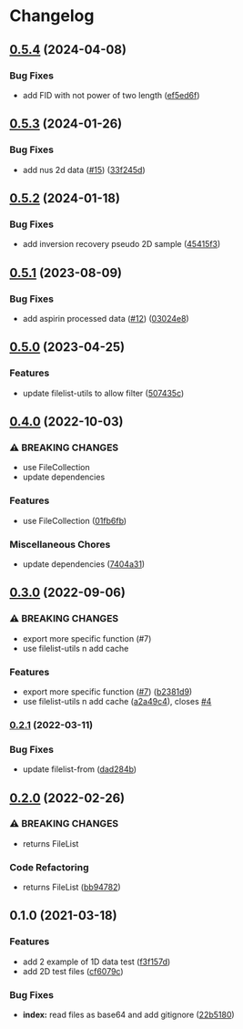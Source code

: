 # Changelog

## [0.5.4](https://github.com/cheminfo/bruker-data-test/compare/v0.5.3...v0.5.4) (2024-04-08)


### Bug Fixes

* add FID with not power of two length ([ef5ed6f](https://github.com/cheminfo/bruker-data-test/commit/ef5ed6f3df44bc37b9f4c14eedf7b12acdeca431))

## [0.5.3](https://github.com/cheminfo/bruker-data-test/compare/v0.5.2...v0.5.3) (2024-01-26)


### Bug Fixes

* add nus 2d data ([#15](https://github.com/cheminfo/bruker-data-test/issues/15)) ([33f245d](https://github.com/cheminfo/bruker-data-test/commit/33f245d1fb9fb10cbf1083cb16d7d0c813f3d8d9))

## [0.5.2](https://github.com/cheminfo/bruker-data-test/compare/v0.5.1...v0.5.2) (2024-01-18)


### Bug Fixes

* add inversion recovery pseudo 2D sample ([45415f3](https://github.com/cheminfo/bruker-data-test/commit/45415f3fdd8d7af7fc350675e7413c5875cc954a))

## [0.5.1](https://github.com/cheminfo/bruker-data-test/compare/v0.5.0...v0.5.1) (2023-08-09)


### Bug Fixes

* add aspirin processed data ([#12](https://github.com/cheminfo/bruker-data-test/issues/12)) ([03024e8](https://github.com/cheminfo/bruker-data-test/commit/03024e8efad8531087a8ae77d3704171152881b6))

## [0.5.0](https://github.com/cheminfo/bruker-data-test/compare/v0.4.0...v0.5.0) (2023-04-25)


### Features

* update filelist-utils to allow filter ([507435c](https://github.com/cheminfo/bruker-data-test/commit/507435c9b9f09d9bd7174bdc344d1d7baaadc813))

## [0.4.0](https://www.github.com/cheminfo/bruker-data-test/compare/v0.3.0...v0.4.0) (2022-10-03)


### ⚠ BREAKING CHANGES

* use FileCollection
* update dependencies

### Features

* use FileCollection ([01fb6fb](https://www.github.com/cheminfo/bruker-data-test/commit/01fb6fb0651d8b326b8024f8329c62187969fc6a))


### Miscellaneous Chores

* update dependencies ([7404a31](https://www.github.com/cheminfo/bruker-data-test/commit/7404a317fcb3a1ecd335c0c3915d5cd3ff3fbd5b))

## [0.3.0](https://www.github.com/cheminfo/bruker-data-test/compare/v0.2.1...v0.3.0) (2022-09-06)


### ⚠ BREAKING CHANGES

* export more specific function (#7)
* use filelist-utils n add cache

### Features

* export more specific function ([#7](https://www.github.com/cheminfo/bruker-data-test/issues/7)) ([b2381d9](https://www.github.com/cheminfo/bruker-data-test/commit/b2381d92ab473bbff84cea6046022df39d7c6928))
* use filelist-utils n add cache ([a2a49c4](https://www.github.com/cheminfo/bruker-data-test/commit/a2a49c41a8730677ba6118d039964495a7a70af7)), closes [#4](https://www.github.com/cheminfo/bruker-data-test/issues/4)

### [0.2.1](https://www.github.com/cheminfo/bruker-data-test/compare/v0.2.0...v0.2.1) (2022-03-11)


### Bug Fixes

* update filelist-from ([dad284b](https://www.github.com/cheminfo/bruker-data-test/commit/dad284bb62367b1d57ca85d7b0a1ed4741a31c4e))

## [0.2.0](https://www.github.com/cheminfo/bruker-data-test/compare/v0.1.0...v0.2.0) (2022-02-26)


### ⚠ BREAKING CHANGES

* returns FileList

### Code Refactoring

* returns FileList ([bb94782](https://www.github.com/cheminfo/bruker-data-test/commit/bb9478262aa3513b64b661ddb2f2697ad86463e6))

## 0.1.0 (2021-03-18)


### Features

* add 2 example of 1D data test ([f3f157d](https://github.com/cheminfo/bruker-data-test/commit/f3f157d2b277c06b31357acc5460b8db807da5cc))
* add 2D test files ([cf6079c](https://github.com/cheminfo/bruker-data-test/commit/cf6079cbba29893784e77023be0dc7a4012133b5))


### Bug Fixes

* **index:** read files as base64 and add gitignore ([22b5180](https://github.com/cheminfo/bruker-data-test/commit/22b5180744f2d0ebff91dd996204039606efb657))
